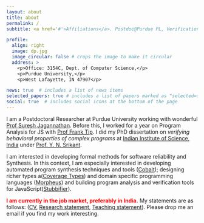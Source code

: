 ```yaml
---
layout: about
title: about
permalink: /
subtitle: <a href='#'>Affiliations</a>. Postdoc@Purdue PL, Verification, Synthesis.

profile:
  align: right
  image: dp.jpg
  image_circular: false # crops the image to make it circular
  address: >
    <p>Office: 3154C, Dept. of Computer Science,</p>
    <p>Purdue University,</p>
    <p>West Lafayette, IN 47907</p>

news: true  # includes a list of news items
selected_papers: true # includes a list of papers marked as "selected={true}"
social: true  # includes social icons at the bottom of the page
---
```


I am a Postdoctoral Researcher at Purdue University working with wonderful [Prof Suresh Jagannathan](https://www.cs.purdue.edu/homes/suresh/). Before this, I worked for a year on Program Analysis for JS with [Prof Frank Tip](http://www.franktip.org/). I did my PhD dissertation on _verifying behavioral properties of complex programs_ at [Indian Institute of Science, India](https://www.csa.iisc.ac.in/) under [Prof. Y. N. Srikant](https://drona.csa.iisc.ac.in/~srikant/).
  
I am interested in developing formal methods for software reliability and Synthesis. In this context, I am especially interested in
developing automated program synthesis techniques and tools ([Cobalt](https://aegis-iisc.github.io/assets/pdf/OOPSLA23.pdf)); designing richer types a([Coverage Types](https://aegis-iisc.github.io/assets/pdf/poirotpreprint.pdf)) and domain specific programming languages ([Morpheus](https://arxiv.org/abs/2305.07901v1)) and building program analysis and verification tools for JavaScript([Stubbifier](https://aegis-iisc.github.io/assets/pdf/JESE.pdf)).

<!-- 
I am interested in developing techniques and tools to help developers build reliable, secure and efficient Software. In this context, I am especially interested in building program analysis and verification tools, designing programming languages, and developing automated program synthesis techniques for programs with effects, dynamic features and asynchronous semantics.

Recently, I have worked on developing a component-based program synthesis tool (**Cobalt**) to synthesize 
correct programs using effectful libraries. Previously, I have worked on designing a domain-specific language (**Morpheus**) with support for rich refinement types to reason about the correctness of effectful Parser Combinator programs. Before that, I also developed static and dynamic program analysis techniques for Android (**AsyncDroid**) and Javascript programs (**Stubbifier**).   -->

<!-- <span style="color:red"> **I am currently in the job market, preferably in India.** </span> -->
<font color='red'>**I am currently in the job market, preferably in India.**</font>
 My statements are as follows: ([CV](assets/pdf/ashish_cv.pdf), [Research statement](assets/pdf/research.pdf), [Teaching statement](assets/pdf/teaching.pdf)).
 Please drop me an email if you find my work interesting. 